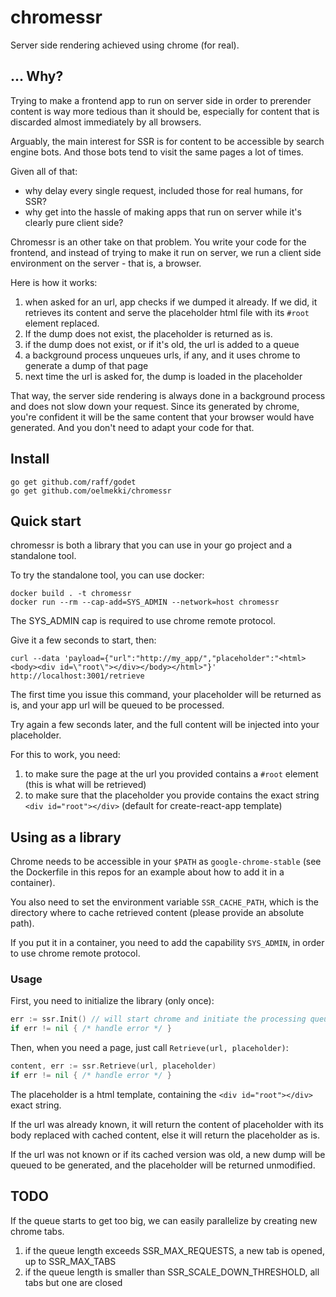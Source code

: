 # chromessr

Server side rendering achieved using chrome (for real).


## ... Why?

Trying to make a frontend app to run on server side in order to prerender
content is way more tedious than it should be, especially for content that is
discarded almost immediately by all browsers.

Arguably, the main interest for SSR is for content to be accessible by search
engine bots. And those bots tend to visit the same pages a lot of times.

Given all of that:

* why delay every single request, included those for real humans, for SSR?
* why get into the hassle of making apps that run on server while it's clearly pure client side?

Chromessr is an other take on that problem. You write your code for the
frontend, and instead of trying to make it run on server, we run a client side
environment on the server - that is, a browser.

Here is how it works:

1. when asked for an url, app checks if we dumped it already. If we did, it retrieves its content and serve the placeholder html file with its `#root` element replaced.
2. If the dump does not exist, the placeholder is returned as is.
3. if the dump does not exist, or if it's old, the url is added to a queue
4. a background process unqueues urls, if any, and it uses chrome to generate a dump of that page
5. next time the url is asked for, the dump is loaded in the placeholder

That way, the server side rendering is always done in a background process and
does not slow down your request. Since its generated by chrome, you're
confident it will be the same content that your browser would have generated.
And you don't need to adapt your code for that.


## Install

```
go get github.com/raff/godet
go get github.com/oelmekki/chromessr
```


## Quick start

chromessr is both a library that you can use in your go project and a standalone tool.

To try the standalone tool, you can use docker:

```
docker build . -t chromessr
docker run --rm --cap-add=SYS_ADMIN --network=host chromessr
```

The SYS_ADMIN cap is required to use chrome remote protocol.

Give it a few seconds to start, then:

```
curl --data 'payload={"url":"http://my_app/","placeholder":"<html><body><div id=\"root\"></div></body></html>"}' http://localhost:3001/retrieve
```

The first time you issue this command, your placeholder will be returned as is, and your app url will be queued to be processed.

Try again a few seconds later, and the full content will be injected into your placeholder.

For this to work, you need:

1. to make sure the page at the url you provided contains a `#root` element (this is what will be retrieved)
2. to make sure that the placeholder you provide contains the exact string `<div id="root"></div>` (default for create-react-app template)


## Using as a library

Chrome needs to be accessible in your `$PATH` as `google-chrome-stable` (see
the Dockerfile in this repos for an example about how to add it in a
container).

You also need to set the environment variable `SSR_CACHE_PATH`,
which is the directory where to cache retrieved content (please provide an absolute path).

If you put it in a container, you need to add the capability `SYS_ADMIN`, in
order to use chrome remote protocol.


### Usage

First, you need to initialize the library (only once):

```go
err := ssr.Init() // will start chrome and initiate the processing queue
if err != nil { /* handle error */ }
```

Then, when you need a page, just call `Retrieve(url, placeholder)`:

```go
content, err := ssr.Retrieve(url, placeholder)
if err != nil { /* handle error */ }
```

The placeholder is a html template, containing the `<div id="root"></div>`
exact string.


If the url was already known, it will return the content of placeholder with
its body replaced with cached content, else it will return the placeholder as
is.

If the url was not known or if its cached version was old, a new dump will be
queued to be generated, and the placeholder will be returned unmodified.


## TODO

If the queue starts to get too big, we can easily parallelize by creating new chrome tabs.

1. if the queue length exceeds SSR_MAX_REQUESTS, a new tab is opened, up to SSR_MAX_TABS
2. if the queue length is smaller than SSR_SCALE_DOWN_THRESHOLD, all tabs but one are closed
